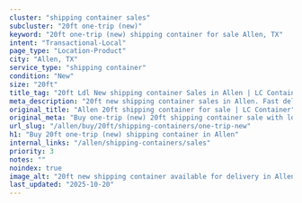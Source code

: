 ```yaml
---
cluster: "shipping container sales"
subcluster: "20ft one-trip (new)"
keyword: "20ft one-trip (new) shipping container for sale Allen, TX"
intent: "Transactional-Local"
page_type: "Location-Product"
city: "Allen, TX"
service_type: "shipping container"
condition: "New"
size: "20ft"
title_tag: "20ft Ldl New shipping container Sales in Allen | LC Container"
meta_description: "20ft new shipping container sales in Allen. Fast delivery, competitive pricing. Serving shipping containers area. Quote ID: FT9. Call (214) 524-4168 for your free quote today."
original_title: "Allen 20ft shipping container for sale | LC Container"
original_meta: "Buy one-trip (new) 20ft shipping container sale with local delivery in Allen, TX. LC Container — local Since 2003. Request a fast quote today."
url_slug: "/allen/buy/20ft/shipping-containers/one-trip-new"
h1: "Buy 20ft one-trip (new) shipping container in Allen"
internal_links: "/allen/shipping-containers/sales"
priority: 3
notes: ""
noindex: true
image_alt: "20ft new shipping container available for delivery in Allen"
last_updated: "2025-10-20"
---
```


<!-- TODO: Add unique city/inventory copy, images, and internal links here. -->
